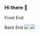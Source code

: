 ### Hi there 👋
Front End

Back End
<img src="https://img.shields.io/badge/Django-3DDC84?style=flat-square&logo=Django&logoColor=white"/> <img src="https://img.shields.io/badge/Django-3DDC84?style=flat-square&logo=Django&logoColor=white"/>
<!--
**OHTARU/OHTARU** is a ✨ _special_ ✨ repository because its `README.md` (this file) appears on your GitHub profile.

Here are some ideas to get you started:

- 🔭 I’m currently working on ...
- 🌱 I’m currently learning ...
- 👯 I’m looking to collaborate on ...
- 🤔 I’m looking for help with ...
- 💬 Ask me about ...
- 📫 How to reach me: ...
- 😄 Pronouns: ...
- ⚡ Fun fact: ...
-->
